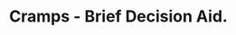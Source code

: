 ---
category: Cramps
title: Cramps - Brief Decision Aid.
description: Cramps in Legs - Management Options - Brief Decision Aids are designed to help you answer three questions, Do I have options? What are the benefits and risks of these options, (and how likely are they)? How can we make a decision together that is right for me?
audio: 
article: /assets/publication/cramps.pdf
www: 
keywords: Peter McDowall, Dave Tomson, Matt Grove, MAGIC team preferences, treatment option, benefits, risks, consequences, Lifestyle and simple measures, Stretching exercises and posture, Quinine tablets. avoid medications,  Diuretics (water tablets), nifedipine, cimetidine, salbutamol, statins, terbutaline, lithium, clofibrate, penicillamine, phenothiazines, nicotinic acid, Avoid, alcohol, dehydration, over exertion, cramps, quinine, stretches, brief decision aid, benefits, risks, options, together, right, me
youtube:
--- 